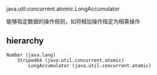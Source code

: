 java.util.concurrent.atomic.LongAccumulator

能够指定数据的操作规则，如将相加操作指定为相乘操作

## hierarchy
```
Number (java.lang)
    Striped64 (java.util.concurrent.atomic)
        LongAccumulator (java.util.concurrent.atomic)
```